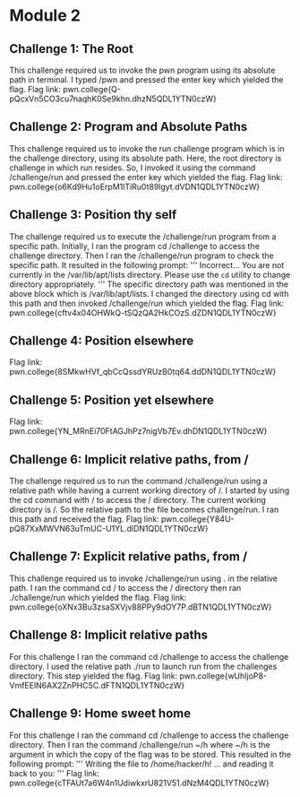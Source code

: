 # Module 2
## Challenge 1: The Root
This challenge required us to invoke the pwn program using its absolute path in terminal. I typed /pwn and pressed the enter key which yielded the flag.
Flag link: pwn.college{Q-pQcxVn5CO3cu7naqhK0Se9khn.dhzN5QDL1YTN0czW}
## Challenge 2: Program and Absolute Paths
This challenge required us to invoke the run challenge program which is in the challenge directory, using its absolute path. Here, the root directory is challenge in which run resides. So, I invoked it using the command /challenge/run and pressed the enter key which yielded the flag.
Flag link: pwn.college{o6Kd9Hu1oErpM1lTiRu0t89lgyt.dVDN1QDL1YTN0czW}
## Challenge 3: Position thy self
The challenge required us to execute the /challenge/run program from a specific path. Initially, I ran the program cd /challenge to access the challenge directory. Then I ran the /challenge/run program to check the specific path. It resulted in the following prompt: 
'''
Incorrect...
You are not currently in the /var/lib/apt/lists directory.
Please use the `cd` utility to change directory appropriately.
'''
The specific directory path was mentioned in the above block which is /var/lib/apt/lists. I changed the directory using cd with this path and then invoked /challenge/run which yielded the flag.
Flag link: pwn.college{cftv4x04OHWkQ-tSQzQA2HkCOzS.dZDN1QDL1YTN0czW}
## Challenge 4: Position elsewhere


Flag link: pwn.college{8SMkwHVf_qbCcQssdYRUzB0tq64.ddDN1QDL1YTN0czW}
## Challenge 5: Position yet elsewhere

Flag link: pwn.college{YN_MRnEi70FtAGJhPz7nigVb7Ev.dhDN1QDL1YTN0czW}
## Challenge 6: Implicit relative paths, from /
The challenge required us to run the command /challenge/run using a relative path while having a current working directory of /. I started by using the cd command with / to access the / directory. The current working directory is /. So the relative path to the file becomes challenge/run. I ran this path and received the flag.
Flag link: pwn.college{Y84U-pQ87XxMWVN63uTmUC-U1YL.dlDN1QDL1YTN0czW}
## Challenge 7: Explicit relative paths, from /
This challenge required us to invoke /challenge/run using . in the relative path. I ran the command cd / to access the / directory then ran ./challenge/run which yielded the flag.
Flag link: pwn.college{oXNx3Bu3zsaSXVjv88PPy9dOY7P.dBTN1QDL1YTN0czW}
## Challenge 8: Implicit relative paths
For this challenge I ran the command cd /challenge to access the challenge directory. I used the relative path ./run to launch run from the challenges directory. This step yielded the flag.
Flag link: pwn.college{wUhIjoP8-VmfEElN6AX2ZnPHC5C.dFTN1QDL1YTN0czW}
## Challenge 9: Home sweet home
For this challenge I ran the command cd /challenge to access the challenge directory. Then I ran the command /challenge/run ~/h where ~/h is the argument in which the copy of the flag was to be stored. This resulted in the following prompt:
'''
Writing the file to /home/hacker/h!
... and reading it back to you:
'''
Flag link: pwn.college{cTFAUt7a6W4n1UdiwkxrU821V51.dNzM4QDL1YTN0czW}


